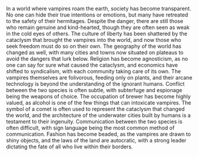 In a world where vampires roam the earth, society has become transparent. No one can hide their true intentions or emotions, but many have retreated to the safety of their hermitages. Despite the danger, there are still those who remain genuine and kind-hearted, though they are often seen as weak in the cold eyes of others. The culture of liberty has been shattered by the cataclysm that brought the vampires into the world, and now those who seek freedom must do so on their own. The geography of the world has changed as well, with many cities and towns now situated on plateaus to avoid the dangers that lurk below. Religion has become agnosticism, as no one can say for sure what caused the cataclysm, and economics have shifted to syndicalism, with each community taking care of its own. The vampires themselves are folivorous, feeding only on plants, and their arcane technology is beyond the understanding of the ignorant humans. Conflict between the two species is often subtle, with subterfuge and espionage being the weapons of choice. The occupation of brewer has become highly valued, as alcohol is one of the few things that can intoxicate vampires. The symbol of a comet is often used to represent the cataclysm that changed the world, and the architecture of the underwater cities built by humans is a testament to their ingenuity. Communication between the two species is often difficult, with sign language being the most common method of communication. Fashion has become beaded, as the vampires are drawn to shiny objects, and the laws of the land are autocratic, with a strong leader dictating the fate of all who live within their borders.